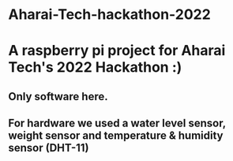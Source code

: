 # Aharai-Tech-hackathon-2022
# A raspberry pi project for Aharai Tech's 2022 Hackathon :)
## Only software here.
## For hardware we used a water level sensor, weight sensor and temperature & humidity sensor (DHT-11)
